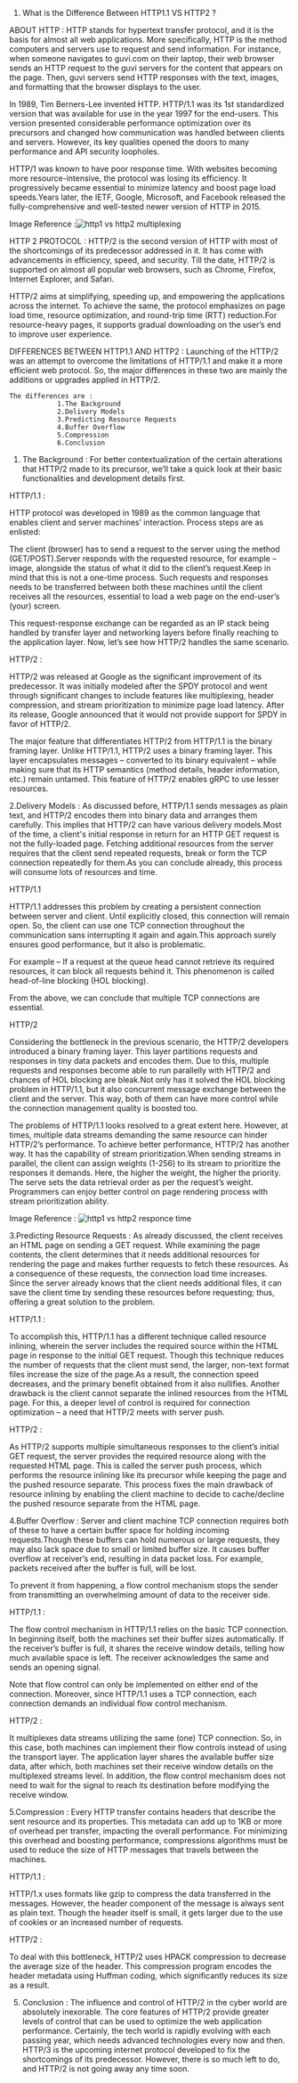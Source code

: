 1. What is the Difference Between HTTP1.1 VS HTTP2 ?

ABOUT HTTP : 
HTTP stands for hypertext transfer protocol, and it is the basis for almost all web applications. More specifically, HTTP is the method computers and servers use to request and send information. For instance, when someone navigates to guvi.com on their laptop, their web browser sends an HTTP request to the guvi servers for the content that appears on the page. Then, guvi servers send HTTP responses with the text, images, and formatting that the browser displays to the user.
      
In 1989, Tim Berners-Lee invented HTTP. HTTP/1.1 was its 1st standardized version that was available for use in the year 1997 for the end-users. This version       presented considerable performance optimization over its precursors and changed how communication was handled between clients and servers. However, its key         qualities opened the doors to many performance and API security loopholes.
      
HTTP/1 was known to have poor response time. With websites becoming more resource-intensive, the protocol was losing its efficiency. It progressively became         essential to minimize latency and boost page load speeds.Years later, the IETF, Google, Microsoft, and Facebook released the fully-comprehensive and well-tested     newer version of HTTP in 2015.
      
Image Reference :![http1 vs http2 multiplexing](https://user-images.githubusercontent.com/108857891/178521545-ae51b64f-4052-4b40-9b96-e706ae0d4a20.png)
 

HTTP 2 PROTOCOL :
HTTP/2 is the second version of HTTP with most of the shortcomings of its predecessor addressed in it. It has come with advancements in efficiency, speed, and    security. Till the date, HTTP/2 is supported on almost all popular web browsers, such as Chrome, Firefox, Internet Explorer, and Safari.

HTTP/2 aims at simplifying, speeding up, and empowering the applications across the internet. To achieve the same, the protocol emphasizes on page load time,       resource optimization, and round-trip time (RTT) reduction.For resource-heavy pages, it supports gradual downloading on the user’s end to improve user     experience.
      
DIFFERENCES BETWEEN HTTP1.1 AND HTTP2 : 
Launching of the HTTP/2 was an attempt to overcome the limitations of HTTP/1.1 and make it a more efficient web protocol. So, the major differences in these two     are mainly the additions or upgrades applied in HTTP/2.
    
    The differences are :
                1.The Background
                2.Delivery Models
                3.Predicting Resource Requests
                4.Buffer Overflow
                5.Compression
                6.Conclusion
                
 1. The Background : 
     For better contextualization of the certain alterations that HTTP/2 made to its precursor, we’ll take a quick look at their basic functionalities and                development details first.

HTTP/1.1 : 

HTTP protocol was developed in 1989 as the common language that enables client and server machines’ interaction. Process steps are as enlisted:

The client (browser) has to send a request to the server using the method (GET/POST).Server responds with the requested resource, for example – image, alongside the status of what it did to the client’s request.Keep in mind that this is not a one-time process. Such requests and responses needs to be transferred between both these machines until the client receives all the resources, essential to load a web page on the end-user’s (your) screen.

This request-response exchange can be regarded as an IP stack being handled by transfer layer and networking layers before finally reaching to the application      layer. Now, let’s see how HTTP/2 handles the same scenario.

HTTP/2 :

HTTP/2 was released at Google as the significant improvement of its predecessor. It was initially modeled after the SPDY protocol and went through significant      changes to include features like multiplexing, header compression, and stream prioritization to minimize page load latency. After its release, Google announced      that it would not provide support for SPDY in favor of HTTP/2.

The major feature that differentiates HTTP/2 from HTTP/1.1 is the binary framing layer. Unlike HTTP/1.1, HTTP/2 uses a binary framing layer. This layer              encapsulates messages – converted to its binary equivalent – while making sure that its HTTP semantics (method details, header information, etc.) remain            untamed. This feature of HTTP/2 enables gRPC to use lesser resources.           
               
2.Delivery Models : 
      As discussed before, HTTP/1.1 sends messages as plain text, and HTTP/2 encodes them into binary data and arranges them carefully. This implies that HTTP/2 can have various delivery models.Most of the time, a client's initial response in return for an HTTP GET request is not the fully-loaded page. Fetching additional resources from the server requires that the client send repeated requests, break or form the TCP connection repeatedly for them.As you can conclude already, this process will consume lots of resources and time.

HTTP/1.1

HTTP/1.1 addresses this problem by creating a persistent connection between server and client. Until explicitly closed, this connection will remain open. So, the client can use one TCP connection throughout the communication sans interrupting it again and again.This approach surely ensures good performance, but it also is problematic.

For example – If a request at the queue head cannot retrieve its required resources, it can block all requests behind it. This phenomenon is called head-of-line blocking (HOL blocking).

From the above, we can conclude that multiple TCP connections are essential.

HTTP/2

Considering the bottleneck in the previous scenario, the HTTP/2 developers introduced a binary framing layer. This layer partitions requests and responses in tiny data packets and encodes them. Due to this, multiple requests and responses become able to run parallelly with HTTP/2 and chances of HOL blocking are bleak.Not only has it solved the HOL blocking problem in HTTP/1.1, but it also concurrent message exchange between the client and the server. This way, both of them can have more control while the connection management quality is boosted too.

The problems of HTTP/1.1 looks resolved to a great extent here. However, at times, multiple data streams demanding the same resource can hinder HTTP/2’s performance. To achieve better performance, HTTP/2 has another way. It has the capability of stream prioritization.When sending streams in parallel, the client can assign weights (1-256) to its stream to prioritize the responses it demands. Here, the higher the weight, the higher the priority. The serve sets the data retrieval order as per the request’s weight. Programmers can enjoy better control on page rendering process with stream prioritization ability.

Image Reference : ![http1 vs http2 responce time](https://user-images.githubusercontent.com/108857891/178519223-f625ddf3-7e46-41ff-81c8-d8e03232584e.png)

3.Predicting Resource Requests :
       As already discussed, the client receives an HTML page on sending a GET request. While examining the page contents, the client determines that it needs additional resources for rendering the page and makes further requests to fetch these resources. As a consequence of these requests, the connection load time increases. Since the server already knows that the client needs additional files, it can save the client time by sending these resources before requesting; thus, offering a great solution to the problem.

HTTP/1.1 :

To accomplish this, HTTP/1.1 has a different technique called resource inlining, wherein the server includes the required source within the HTML page in response to the initial GET request. Though this technique reduces the number of requests that the client must send, the larger, non-text format files increase the size of the page.As a result, the connection speed decreases, and the primary benefit obtained from it also nullifies. Another drawback is the client cannot separate the inlined resources from the HTML page. For this, a deeper level of control is required for connection optimization – a need that HTTP/2 meets with server push.

HTTP/2 :

As HTTP/2 supports multiple simultaneous responses to the client’s initial GET request, the server provides the required resource along with the requested HTML page. This is called the server push process, which performs the resource inlining like its precursor while keeping the page and the pushed resource separate. This process fixes the main drawback of resource inlining by enabling the client machine to decide to cache/decline the pushed resource separate from the HTML page.
                
4.Buffer Overflow : 
      Server and client machine TCP connection requires both of these to have a certain buffer space for holding incoming requests.Though these buffers can hold numerous or large requests, they may also lack space due to small or limited buffer size. It causes buffer overflow at receiver’s end, resulting in data packet loss. For example, packets received after the buffer is full, will be lost.

To prevent it from happening, a flow control mechanism stops the sender from transmitting an overwhelming amount of data to the receiver side.

HTTP/1.1 :

The flow control mechanism in HTTP/1.1 relies on the basic TCP connection. In beginning itself, both the machines set their buffer sizes automatically. If the receiver’s buffer is full, it shares the receive window details, telling how much available space is left. The receiver acknowledges the same and sends an opening signal.

Note that flow control can only be implemented on either end of the connection. Moreover, since HTTP/1.1 uses a TCP connection, each connection demands an individual flow control mechanism.

HTTP/2 :

It multiplexes data streams utilizing the same (one) TCP connection. So, in this case, both machines can implement their flow controls instead of using the transport layer. The application layer shares the available buffer size data, after which, both machines set their receive window details on the multiplexed streams level. In addition, the flow control mechanism does not need to wait for the signal to reach its destination before modifying the receive window.                
                
5.Compression :
     Every HTTP transfer contains headers that describe the sent resource and its properties. This metadata can add up to 1KB or more of overhead per transfer, impacting the overall performance. For minimizing this overhead and boosting performance, compressions algorithms must be used to reduce the size of HTTP messages that travels between the machines.
                
HTTP/1.1 :

HTTP/1.x uses formats like gzip to compress the data transferred in the messages. However, the header component of the message is always sent as plain text. Though the header itself is small, it gets larger due to the use of cookies or an increased number of requests.

HTTP/2 : 

To deal with this bottleneck, HTTP/2 uses HPACK compression to decrease the average size of the header. This compression program encodes the header metadata using Huffman coding, which significantly reduces its size as a result. 

5. Conclusion : 
     The influence and control of HTTP/2 in the cyber world are absolutely inexorable. The core features of HTTP/2 provide greater levels of control that can be used to optimize the web application performance. Certainly, the tech world is rapidly evolving with each passing year, which needs advanced technologies every now and then. HTTP/3 is the upcoming internet protocol developed to fix the shortcomings of its predecessor. However, there is so much left to do, and HTTP/2 is not going away any time soon.







